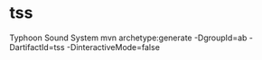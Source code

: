 # tss
Typhoon Sound System
mvn archetype:generate -DgroupId=ab -DartifactId=tss -DinteractiveMode=false
